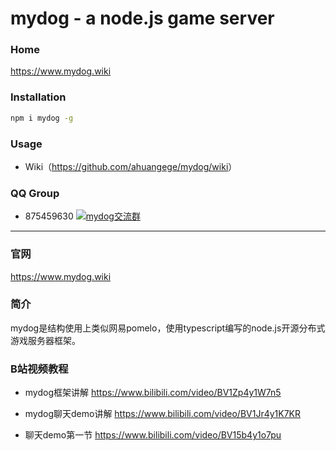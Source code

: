 mydog - a node.js game server
===========================

### Home
<https://www.mydog.wiki>

### Installation

```bash
npm i mydog -g
```

### Usage

* Wiki（<https://github.com/ahuangege/mydog/wiki>）

### QQ Group

* 875459630 [![mydog交流群](https://pub.idqqimg.com/wpa/images/group.png)](https://qm.qq.com/cgi-bin/qm/qr?k=rfNYDL2usvpfjsI6d19OZ4H5MjfmeToj&jump_from=webapi)


****


### 官网
<https://www.mydog.wiki>

### 简介
mydog是结构使用上类似网易pomelo，使用typescript编写的node.js开源分布式游戏服务器框架。

### B站视频教程
* mydog框架讲解
https://www.bilibili.com/video/BV1Zp4y1W7n5

* mydog聊天demo讲解
https://www.bilibili.com/video/BV1Jr4y1K7KR

* 聊天demo第一节
https://www.bilibili.com/video/BV15b4y1o7pu
